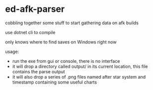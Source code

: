 # ed-afk-parser
cobbling together some stuff to start gathering data on afk builds

use dotnet cli to compile

only knows where to find saves on Windows right now

usage:
* run the exe from gui or console, there is no interface
* it will drop a directory called output/ in its current location, this file contains the parse output
* it will also drop a series of .png files named after star system and timestamp containing some useful charts